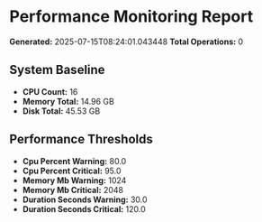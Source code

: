 # Performance Monitoring Report

**Generated:** 2025-07-15T08:24:01.043448
**Total Operations:** 0

## System Baseline

- **CPU Count:** 16
- **Memory Total:** 14.96 GB
- **Disk Total:** 45.53 GB

## Performance Thresholds

- **Cpu Percent Warning:** 80.0
- **Cpu Percent Critical:** 95.0
- **Memory Mb Warning:** 1024
- **Memory Mb Critical:** 2048
- **Duration Seconds Warning:** 30.0
- **Duration Seconds Critical:** 120.0
